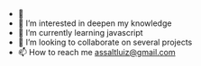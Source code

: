 - 👋 <img src="https://wallpapercave.com/w/wp1933950" alt="">
- 👀 I’m interested in deepen my knowledge
- 🌱 I’m currently learning javascript
- 💞️ I’m looking to collaborate on several projects
- 📫 How to reach me assaltluiz@gmail.com

<!---
pipocaci/pipocaci is a ✨ special ✨ repository because its `README.md` (this file) appears on your GitHub profile.
You can click the Preview link to take a look at your changes.
--->
